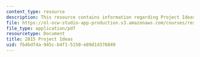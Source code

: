 ```yaml
---
content_type: resource
description: This resource contains information regarding Project Ideas document.
file: https://ol-ocw-studio-app-production.s3.amazonaws.com/courses/res-9-003-brains-minds-and-machines-summer-course-summer-2015/fb4bdf4a945cb4f15150e89d1d376049_MITRES_9_003SUM15_proj.pdf
file_type: application/pdf
resourcetype: Document
title: 2015 Project Ideas
uid: fb4bdf4a-945c-b4f1-5150-e89d1d376049
---
```

